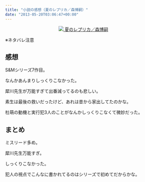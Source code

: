 ```yaml
---
title: "小説の感想（夏のレプリカ／森博嗣）"
date: "2013-05-20T03:06:47+00:00"
---
```


<div style="text-align: center;">
  <a href="http://www.amazon.co.jp/gp/product/406273012X/ref=as_li_ss_il?ie=UTF8&#038;camp=247&#038;creative=7399&#038;creativeASIN=406273012X&#038;linkCode=as2&#038;tag=5000164-22"><img border="0" src="http://ws-fe.amazon-adsystem.com/widgets/q?_encoding=UTF8&#038;ASIN=406273012X&#038;Format=_SL160_&#038;ID=AsinImage&#038;MarketPlace=JP&#038;ServiceVersion=20070822&#038;WS=1&#038;tag=5000164-22" />  
<span>夏のレプリカ／森博嗣</span></a><img src="http://ir-jp.amazon-adsystem.com/e/ir?t=5000164-22&#038;l=as2&#038;o=9&#038;a=406273012X" width="1" height="1" border="0" alt="" style="border:none !important; margin:0px !important;" />
</div>

※ネタバレ注意

## 感想

S&#038;Mシリーズ7作目。

なんかあんまりしっくりこなかった。

犀川先生が万能すぎて出番減ってるのも悲しい。

素生は最後の救いだったけど、あれは昔から家出してたのかな。

杜萌の動機と実行犯3人のことがなんかしっくりこなくて微妙だった。

## まとめ

ミスリード多め。

犀川先生万能すぎ。

しっくりこなかった。

犯人の視点でこんなに書かれてるのはシリーズで初めてだからかな。
